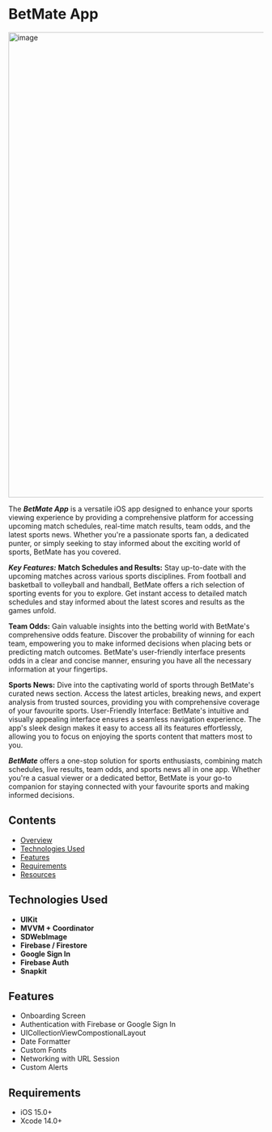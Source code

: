 # BetMate App
<img width="920" alt="image" src="https://github.com/haze998/BetMateApp/assets/102597481/114c1d85-3779-4be1-ba52-da8d0e3767fd">

The ***BetMate App*** is a versatile iOS app designed to enhance your sports viewing experience by providing a comprehensive platform for accessing upcoming match schedules, real-time match results, team odds, and the latest sports news. Whether you're a passionate sports fan, a dedicated punter, or simply seeking to stay informed about the exciting world of sports, BetMate has you covered.

***Key Features:***
**Match Schedules and Results:**
Stay up-to-date with the upcoming matches across various sports disciplines. From football and basketball to volleyball and handball, BetMate offers a rich selection of sporting events for you to explore. Get instant access to detailed match schedules and stay informed about the latest scores and results as the games unfold.

**Team Odds:** Gain valuable insights into the betting world with BetMate's comprehensive odds feature. Discover the probability of winning for each team, empowering you to make informed decisions when placing bets or predicting match outcomes. BetMate's user-friendly interface presents odds in a clear and concise manner, ensuring you have all the necessary information at your fingertips.

**Sports News:** Dive into the captivating world of sports through BetMate's curated news section. Access the latest articles, breaking news, and expert analysis from trusted sources, providing you with comprehensive coverage of your favourite sports.
User-Friendly Interface: BetMate's intuitive and visually appealing interface ensures a seamless navigation experience. The app's sleek design makes it easy to access all its features effortlessly, allowing you to focus on enjoying the sports content that matters most to you.

***BetMate*** offers a one-stop solution for sports enthusiasts, combining match schedules, live results, team odds, and sports news all in one app. Whether you're a casual viewer or a dedicated bettor, BetMate is your go-to companion for staying connected with your favourite sports and making informed decisions.


## Сontents
* [Overview](#overview)
* [Technologies Used](#technologies-used)
* [Features](#features)
* [Requirements](requirements)
* [Resources](resources)


## Technologies Used

- **UIKit**
- **MVVM + Coordinator**
- **SDWebImage**
- **Firebase / Firestore**
- **Google Sign In**
- **Firebase Auth**
- **Snapkit**

## Features
- Onboarding Screen
- Authentication with Firebase or Google Sign In
- UICollectionViewCompostionalLayout
- Date Formatter
- Custom Fonts
- Networking with URL Session
- Custom Alerts

## Requirements
- iOS 15.0+
- Xcode 14.0+


